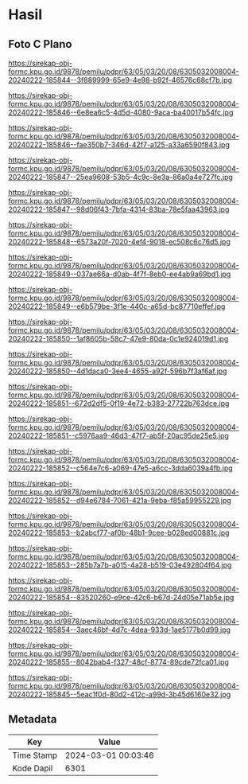 # Hasil

## Foto C Plano

https://sirekap-obj-formc.kpu.go.id/9878/pemilu/pdpr/63/05/03/20/08/6305032008004-20240222-185844--3f889999-65e9-4e98-b92f-46576c68cf7b.jpg

https://sirekap-obj-formc.kpu.go.id/9878/pemilu/pdpr/63/05/03/20/08/6305032008004-20240222-185846--6e8ea6c5-4d5d-4080-9aca-ba40017b54fc.jpg

https://sirekap-obj-formc.kpu.go.id/9878/pemilu/pdpr/63/05/03/20/08/6305032008004-20240222-185846--fae350b7-346d-42f7-a125-a33a6590f843.jpg

https://sirekap-obj-formc.kpu.go.id/9878/pemilu/pdpr/63/05/03/20/08/6305032008004-20240222-185847--25ea9608-53b5-4c9c-8e3a-86a0a4e727fc.jpg

https://sirekap-obj-formc.kpu.go.id/9878/pemilu/pdpr/63/05/03/20/08/6305032008004-20240222-185847--98d06f43-7bfa-4314-83ba-78e5faa43963.jpg

https://sirekap-obj-formc.kpu.go.id/9878/pemilu/pdpr/63/05/03/20/08/6305032008004-20240222-185848--6573a20f-7020-4ef4-9018-ec508c6c76d5.jpg

https://sirekap-obj-formc.kpu.go.id/9878/pemilu/pdpr/63/05/03/20/08/6305032008004-20240222-185849--037ae66a-d0ab-4f7f-8eb0-ee4ab9a69bd1.jpg

https://sirekap-obj-formc.kpu.go.id/9878/pemilu/pdpr/63/05/03/20/08/6305032008004-20240222-185849--e6b579be-3f1e-440c-a65d-bc87710effef.jpg

https://sirekap-obj-formc.kpu.go.id/9878/pemilu/pdpr/63/05/03/20/08/6305032008004-20240222-185850--1af8605b-58c7-47e9-80da-0c1e924019d1.jpg

https://sirekap-obj-formc.kpu.go.id/9878/pemilu/pdpr/63/05/03/20/08/6305032008004-20240222-185850--4d1daca0-3ee4-4655-a92f-596b7f3af6af.jpg

https://sirekap-obj-formc.kpu.go.id/9878/pemilu/pdpr/63/05/03/20/08/6305032008004-20240222-185851--672d2df5-0f19-4e72-b383-27722b763dce.jpg

https://sirekap-obj-formc.kpu.go.id/9878/pemilu/pdpr/63/05/03/20/08/6305032008004-20240222-185851--c5976aa9-46d3-47f7-ab5f-20ac95de25e5.jpg

https://sirekap-obj-formc.kpu.go.id/9878/pemilu/pdpr/63/05/03/20/08/6305032008004-20240222-185852--c564e7c6-a069-47e5-a6cc-3dda6039a4fb.jpg

https://sirekap-obj-formc.kpu.go.id/9878/pemilu/pdpr/63/05/03/20/08/6305032008004-20240222-185852--d94e6784-7061-421a-9eba-f85a59955229.jpg

https://sirekap-obj-formc.kpu.go.id/9878/pemilu/pdpr/63/05/03/20/08/6305032008004-20240222-185853--b2abcf77-af0b-48b1-9cee-b028ed00881c.jpg

https://sirekap-obj-formc.kpu.go.id/9878/pemilu/pdpr/63/05/03/20/08/6305032008004-20240222-185853--285b7a7b-a015-4a28-b519-03e492804f64.jpg

https://sirekap-obj-formc.kpu.go.id/9878/pemilu/pdpr/63/05/03/20/08/6305032008004-20240222-185854--83520260-e9ce-42c6-b67d-24d05e71ab5e.jpg

https://sirekap-obj-formc.kpu.go.id/9878/pemilu/pdpr/63/05/03/20/08/6305032008004-20240222-185854--3aec46bf-4d7c-4dea-933d-1ae5177b0d99.jpg

https://sirekap-obj-formc.kpu.go.id/9878/pemilu/pdpr/63/05/03/20/08/6305032008004-20240222-185855--8042bab4-f327-48cf-8774-89cde72fca01.jpg

https://sirekap-obj-formc.kpu.go.id/9878/pemilu/pdpr/63/05/03/20/08/6305032008004-20240222-185845--5eac1f0d-80d2-412c-a99d-3b45d6160e32.jpg


## Metadata

| Key        | Value               |
| ---------- | ------------------- |
| Time Stamp | 2024-03-01 00:03:46 |
| Kode Dapil | 6301                |



